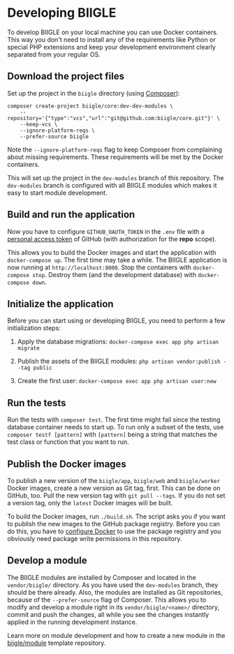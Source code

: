 # Developing BIIGLE

To develop BIIGLE on your local machine you can use Docker containers. This way you don't need to install any of the requirements like Python or special PHP extensions and keep your development environment clearly separated from your regular OS.

## Download the project files

Set up the project in the `biigle` directory (using [Composer](https://getcomposer.org/doc/00-intro.md)):

```
composer create-project biigle/core:dev-dev-modules \
    --repository='{"type":"vcs","url":"git@github.com:biigle/core.git"}' \
    --keep-vcs \
    --ignore-platform-reqs \
    --prefer-source biigle
```

Note the `--ignore-platform-reqs` flag to keep Composer from complaining about missing requirements. These requirements will be met by the Docker containers.

This will set up the project in the `dev-modules` branch of this repository. The `dev-modules` branch is configured with all BIIGLE modules which makes it easy to start module development.

## Build and run the application

Now you have to configure `GITHUB_OAUTH_TOKEN` in the `.env` file with a [personal access token](https://help.github.com/articles/creating-a-personal-access-token-for-the-command-line/) of GitHub (with authorization for the **repo** scope).

This allows you to build the Docker images and start the application with `docker-compose up`. The first time may take a while. The BIIGLE application is now running at `http://localhost:8000`. Stop the containers with `docker-compose stop`. Destroy them (and the development database) with `docker-compose down`.

## Initialize the application

Before you can start using or developing BIIGLE, you need to perform a few initialization steps:

1. Apply the database migrations: `docker-compose exec app php artisan migrate`

2. Publish the assets of the BIIGLE modules: `php artisan vendor:publish --tag public`

3. Create the first user: `docker-compose exec app php artisan user:new`

## Run the tests

Run the tests with `composer test`. The first time might fail since the testing database container needs to start up. To run only a subset of the tests, use `composer testf [pattern]` with `[pattern]` being a string that matches the test class or function that you want to run.

## Publish the Docker images

To publish a new version of the `biigle/app`, `biigle/web` and `biigle/worker` Docker images, create a new version as Git tag, first. This can be done on GitHub, too. Pull the new version tag with `git pull --tags`. If you do not set a version tag, only the `latest` Docker images will be built.

To build the Docker images, run `./build.sh`. The script asks you if you want to publish the new images to the GitHub package registry. Before you can do this, you have to [configure Docker](https://help.github.com/en/articles/configuring-docker-for-use-with-github-package-registry) to use the package registry and you obviously need package write permissions in this repository.

## Develop a module

The BIIGLE modules are installed by Composer and located in the `vendor/biigle/` directory. As you have used the `dev-modules` branch, they should be there already. Also, the modules are installed as Git repositories, because of the `--prefer-source` flag of Composer. This allows you to modify and develop a module right in its `vendor/biigle/<name>/` directory, commit and push the changes, all while you see the changes instantly applied in the running development instance.

Learn more on module development and how to create a new module in the [biigle/module](https://github.com/biigle/module) template repository.
